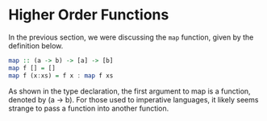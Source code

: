 # Higher Order Functions

In the previous section, we were discussing the `map` function, given by the definition below.

```haskell
map :: (a -> b) -> [a] -> [b]
map f [] = []
map f (x:xs) = f x : map f xs
```

As shown in the type declaration, the first argument to map is a function, denoted by (a -> b). For those used to imperative languages, it likely seems strange to pass a function into another function. 